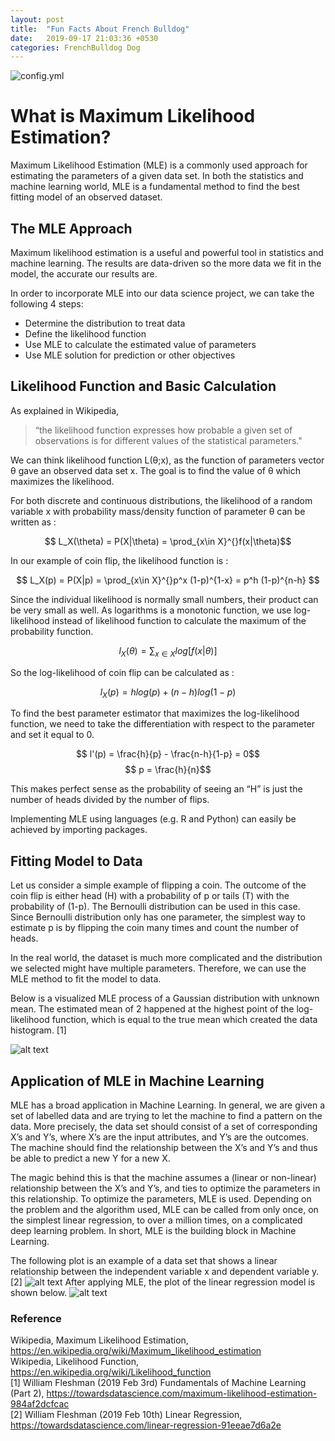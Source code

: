 ```yaml
---
layout: post
title:  "Fun Facts About French Bulldog"
date:   2019-09-17 21:03:36 +0530
categories: FrenchBulldog Dog
---
```

![config.yml](http://www.allstarfrenchbulldogs.com/Bogey10wksDeck-3.jpg)
# What is Maximum Likelihood Estimation?

Maximum Likelihood Estimation (MLE)  is a commonly used approach for estimating the parameters of a given data set. In both the statistics and machine learning world, MLE is a fundamental method to find the best fitting model of an observed dataset.

## The MLE Approach
Maximum likelihood estimation is a useful and powerful tool in statistics and machine learning. The results are data-driven so the more data we fit in the model, the accurate our results are. 

In order to incorporate MLE into our data science project, we can take the following 4 steps:
* Determine the distribution to treat data
* Define the likelihood function 
* Use MLE to calculate the estimated value of parameters
* Use MLE solution for prediction or other objectives



## Likelihood Function and Basic Calculation

As explained in Wikipedia,
> “the likelihood function expresses how probable a given set of observations is for different values of the statistical parameters." 

We can think likelihood function  L(θ;x), as the function of parameters vector θ gave an observed data set x. The goal is to find the value of θ which maximizes the likelihood.

For both discrete and continuous distributions,  the likelihood of a random variable x with probability mass/density function of parameter θ can be written as : 

$$ L_X(\theta) = P(X|\theta) = \prod_{x\in X}^{}f(x|\theta)$$

In our example of coin flip, the likelihood function is :

$$ L_X(p) = P(X|p) = \prod_{x\in X}^{}p^x (1-p)^{1-x} = p^h (1-p)^{n-h} $$

Since the individual likelihood is normally small numbers,  their product can be very small as well. As logarithms is a monotonic function, we use log-likelihood instead of likelihood function to calculate the maximum of the probability function.

$$ l_X(\theta) = \sum_{x \in X}log[f(x|\theta)]$$

So the log-likelihood of coin flip can be calculated as :

$$ l_X(p) = h log(p) + (n-h) log(1-p)$$

To find the best parameter estimator that maximizes the log-likelihood function, we need to take the differentiation with respect to the parameter and set it equal to 0.

$$ l'(p) = \frac{h}{p} - \frac{n-h}{1-p} = 0$$
$$ p = \frac{h}{n}$$

This makes perfect sense as the probability of seeing an “H” is just the number of heads divided by the number of flips.

Implementing MLE using languages (e.g. R and Python) can easily be achieved by importing packages.

## Fitting Model to Data

Let us consider a simple example of flipping a coin. The outcome of the coin flip is either head (H) with a probability of p or tails (T) with the probability of (1-p). The Bernoulli distribution can be used in this case. Since Bernoulli distribution only has one parameter, the simplest way to estimate p is by flipping the coin many times and count the number of heads.

In the real world, the dataset is much more complicated and the distribution we selected might have multiple parameters. Therefore, we can use the MLE method to fit the model to data. 

Below is a visualized MLE process of a Gaussian distribution with unknown mean. The estimated mean of 2 happened at the highest point of the log-likelihood function, which is equal to the true mean which created the data histogram. [1]

![alt text](./imgs/GaussianPlot.gif)

## Application of MLE in Machine Learning

MLE has a broad application in Machine Learning. In general, we are given a set of labelled data and are trying to let the machine to find a pattern on the data. More precisely, the data set should consist of a set of corresponding X’s and Y’s, where X’s are the input attributes, and Y’s are the outcomes. The machine should find the relationship between the X’s and Y’s and thus be able to predict a new Y for a new X.  

The magic behind this is that the machine assumes a (linear or non-linear) relationship between the X’s and Y’s, and ties to optimize the parameters in this relationship. To optimize the parameters, MLE is used. Depending on the problem and the algorithm used, MLE can be called from only once, on the simplest linear regression, to over a million times, on a complicated deep learning problem. In short, MLE is the building block in Machine Learning.

The following plot is an example of a data set that shows a linear relationship between the independent variable x and dependent variable y. [2]
![alt text](./imgs/linearbefore.png)
After applying MLE, the plot of the linear regression model is shown below. 
![alt text](./imgs/linearafter.png)

### Reference
Wikipedia, Maximum Likelihood Estimation, https://en.wikipedia.org/wiki/Maximum_likelihood_estimation  
Wikipedia, Likelihood Function, https://en.wikipedia.org/wiki/Likelihood_function  
[1] William Fleshman (2019 Feb 3rd) Fundamentals of Machine Learning (Part 2), https://towardsdatascience.com/maximum-likelihood-estimation-984af2dcfcac  
[2] William Fleshman (2019 Feb 10th) Linear Regression, https://towardsdatascience.com/linear-regression-91eeae7d6a2e  